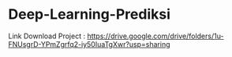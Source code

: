# Deep-Learning-Prediksi

Link Download Project : https://drive.google.com/drive/folders/1u-FNUsgrD-YPmZgrfq2-iy50IuaTgXwr?usp=sharing

